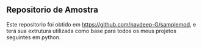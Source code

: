 ## Repositorio de Amostra
Este repositorio foi obtido em https://github.com/navdeep-G/samplemod, e terá sua extrutura utilizada como base para todos os meus projetos seguintes em python.
